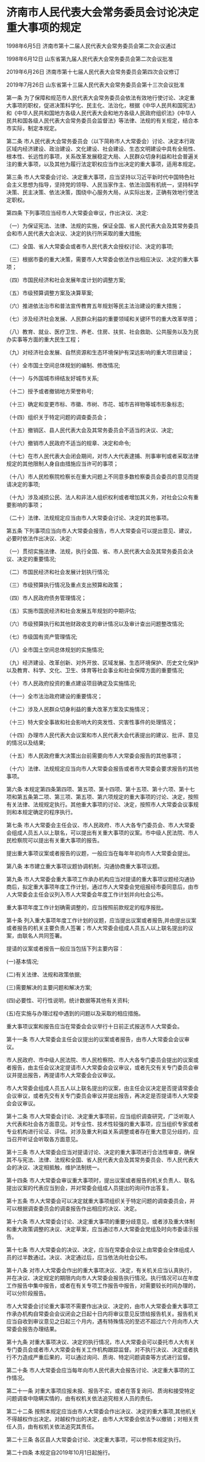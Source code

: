 # 济南市人民代表大会常务委员会讨论决定重大事项的规定

1998年6月5日 济南市第十二届人民代表大会常务委员会第二次会议通过

1998年6月12日 山东省第九届人民代表大会常务委员会第二次会议批准

2019年6月26日 济南市第十七届人民代表大会常务委员会第四次会议修订

2019年7月26日 山东省第十三届人民代表大会常务委员会第十三次会议批准

<!-- INFO END -->

第一条 为了保障和规范市人民代表大会常务委员会依法有效地行使讨论、决定重大事项的职权，促进决策科学化、民主化、法治化，根据《中华人民共和国宪法》和《中华人民共和国地方各级人民代表大会和地方各级人民政府组织法》《中华人民共和国各级人民代表大会常务委员会监督法》等法律、法规的有关规定，结合本市实际，制定本规定。

第二条 市人民代表大会常务委员会（以下简称市人大常委会）讨论、决定本行政区域内经济建设、政治建设、文化建设、社会建设、生态文明建设中具有全局性、根本性、长远性的事项，关系改革发展稳定大局、人民群众切身利益和社会普遍关注的重大事项，以及其他为履行法定职权应当作出决定的重大事项，适用本规定。

第三条 市人大常委会讨论、决定重大事项，应当坚持以习近平新时代中国特色社会主义思想为指导，坚持党的领导、人民当家作主、依法治国有机统一，坚持科学决策、民主决策、依法决策，围绕中心服务大局，从实际出发，正确有效地行使法定职权。

第四条 下列事项应当经市人大常委会审议，作出决议、决定:

（一）为保证宪法、法律、法规的实施，保证全国、省人民代表大会及其常务委员会和市人民代表大会决议、决定的执行所采取的重大措施;

（二）全国、省人大常委会或者市人民代表大会授权讨论、决定的事项;

（三）根据市委的重大决策，需要市人大常委会依法作出相应决议、决定的重大事项；

（四）市国民经济和社会发展年度计划的调整方案;

（五）市级预算调整方案及决算草案;

（六）推进依法治市和普法宣传教育五年规划等民主法治建设的重大措施；

（七）涉及经济社会发展、人民群众利益的重要领域和关键环节的重大改革举措；

（八）教育、就业、医疗卫生、养老、住房、扶贫、社会救助、公共服务以及为民办实事等方面的重大民生工程；

（九）对经济社会发展、自然资源和生态环境保护有深远影响的重大项目建设；

（十）全市国土空间总体规划的编制、修改情况;

（十一）与外国城市缔结友好城市关系;

（十二）授予或者撤销地方荣誉称号;

（十三）确定和变更市标、市徽、市树、市花、城市吉祥物等城市形象标志;

（十四）组织关于特定问题的调查委员会；

（十五）撤销区、县人民代表大会及其常务委员会不适当的决议、决定;

（十六）撤销市人民政府不适当的规章、决定和命令;

（十七）在市人民代表大会闭会期间，对市人大代表逮捕、刑事审判或者采取法律规定的其他限制人身自由措施应当许可的事项；

（十八）市人民检察院检察长在重大问题上不同意多数检察委员会委员的意见而提请决定的事项;

（十九）涉及减损公民、法人和非法人组织权利或者增加其义务，对社会公众有重要影响的事项；

（二十）法律、法规规定应当由市人大常委会讨论、决定的其他事项。

第五条 下列事项应当向市人大常委会报告，市人大常委会可以提出意见、建议，必要时依法作出决议、决定:

（一）贯彻实施法律、法规，执行全国、省、市人民代表大会及其常务委员会决议、决定的重要情况;

（二）市国民经济和社会发展计划执行情况;

（三）市级预算执行情况及重点支出预算和政策；

（四）市人民政府债务管理情况；

（五）实施市国民经济和社会发展五年规划的中期评估;

（六）市级预算执行和其他财政收支的审计情况以及审计查出问题整改情况;

（七）市级国有资产管理情况;

（八）全市国土空间总体规划的实施情况;

（九）经济建设、改革创新、对外开放、区域发展、生态环境保护、历史文化保护以及教育、科学、文化、卫生、体育等社会事业和社会保障方面的重要情况;

（十）市人民政府投资的重点建设项目确定及实施情况;

（十一）全市法治政府建设的重要情况；

（十二）涉及人民群众切身利益的重大改革方案及实施情况；

（十三）特大安全事故和社会影响大的突发性、灾害性事件的处理情况；

（十四）办理市人民代表大会议案和市人民代表大会代表提出的建议、批评、意见的情况以及结果;

（十五）市人民政府重大决策出台前需要向市人大常委会报告的其他事项；

（十六）法律、法规规定应当向市人大常委会报告或者市大常委会要求报告的其他事项。

第六条 本规定第四条第四项、第五项、第十四项、第十五项、第十六项、第十七项和第五条第二项、第三项、第五项、第六项规定的重大事项的讨论、决定，按照有关法律、法规规定执行。其他重大事项的讨论、决定，按照市人大常委会议事规则和本规定确定的程序执行。

第七条 市人大常委会主任会议、市人民政府、市人大各专门委员会、市人大常委会组成人员五人以上联名，可以提出有关重大事项的议案。市中级人民法院、市人民检察院可以提出有关重大事项的报告。

提出重大事项议案或者报告的议题，一般应当在每年年初向市人大常委会提出。

第八条 本市建立重大事项议题协调机制，沟通协商重大事项议题。

第九条 市人大常委会重大事项工作承办机构应当对提请的重大事项议题经沟通协商后，拟定重大事项年度工作计划，通过市人大常委会党组报经市委同意后，由市人大常委会主任会议列入市人大常委会年度工作计划并向社会公布。

重大事项年度工作计划确需调整的，应当按照前款规定的程序报批。

第十条 列入重大事项年度工作计划的议题，应当提出议案或者报告,并由提出议案或者报告的机关主要负责人签署；市人大常委会组成人员五人以上联名提出的议案，由联名人共同签署。

提请的议案或者报告一般应当包括下列主要内容：

(一)基本情况;

(二)有关法律、法规和政策依据;

(三)需要解决的主要问题和解决方案;

(四)必要性、可行性说明，统计数据等其他有关资料;

(五)在实施与办理过程中遇到的问题以及采取的相应措施。

重大事项议案和报告应当在常委会会议举行十日前正式报送市人大常委会。

第十一条 市人大常委会主任会议提出的议案或者报告，由市人大常委会会议审议。

市人民政府、市中级人民法院、市人民检察院、市人大各专门委员会提出的议案或者报告，由主任会议决定提请市人大常委会会议审议，或者先交有关专门委员会审议并提出报告，再提请市人大常委会会议审议。

市人大常委会组成人员五人以上联名提出的议案，由主任会议决定是否提请常委会会议审议，或者先交有关专门委员会审议并提出报告，再决定是否提请市人大常委会会议审议。

第十二条 市人大常委会讨论、决定重大事项前，应当组织调查研究，广泛听取人大代表和社会各方面意见。对专业性、技术性较强的重大事项，应当组织专家或者专业机构进行论证、评估。对涉及重大利益关系调整或者存在重大意见分歧的，应当召开听证会听取各方面意见。

第十三条 市人大常委会应当对提请讨论、决定的重大事项进行合法性审查，确保其不与宪法、法律、法规和全国、省人民代表大会及其常务委员会、市人民代表大会的决议、决定相抵触，维护法制统一。

第十四条 市人大常委会审议重大事项时，提出议案或者报告的机关负责人、联名提出议案的代表应当到会，并对常委会组成人员提出的询问作出答复。

第十五条 市人大常委会可以决定就重大事项组织关于特定问题的调查委员会，并可以根据调查委员会的调查报告作出相应的决议、决定。

第十六条 市人大常委会讨论、决定重大事项的重要分歧意见，或者涉及重大体制和重大政策调整的决议、决定草案，应当通过市人大常委会党组及时向市委请示报告。

第十七条 市人大常委会的决议、决定，应当在常委会会议上由常委会全体组成人员的过半数通过。决议、决定通过后，应当依法向社会公布。

第十八条 对市人大常委会作出的重大事项决议、决定，有关机关应当认真执行，并在决议、决定规定的期限内向市人大常委会报告执行情况。执行情况可以在年度工作报告中集中报告，或者在有关专项工作报告中报告，对需要较长时间办理的，可以分阶段报告。

市人大常委会讨论重大事项不需要作出决议、决定的，由市人大常委会重大事项工作承办机构自常委会会议闭会之日起十日内将审议意见反馈给报告机关。报告机关应当自收到审议意见之日起三个月内，遇有特殊情况的至迟不超过六个月向市人大常委会报告办理结果。

第十九条 对重大事项决议、决定的执行情况，市人大常委会可以委托市人大有关专门委员会或者市人大常委会有关工作机构跟踪监督。对不执行决议、决定或者执行不力造成严重后果的，可以通过询问、质询、特定问题调查等方式进行监督。

第二十条 市人大常委会应当每年向市人民代表大会报告讨论、决定重大事项的工作情况。

第二十一条 对重大事项应报未报、报告不实，或者在答复询问、质询和接受特定问题调查中隐瞒实情的，由有权机关依法追究相关人员的责任。

第二十二条 按照本规定应当由市人大常委会作出决议、决定的重大事项,其他机关不得越权作出决定。对越权作出的决定，由市人大常委会依法予以撤销；对相关责任人员，由有权机关依法追究其责任。

第二十三条 各区县人大常委会讨论、决定重大事项，可以参照本规定执行。

第二十四条 本规定自2019年10月1日起施行。